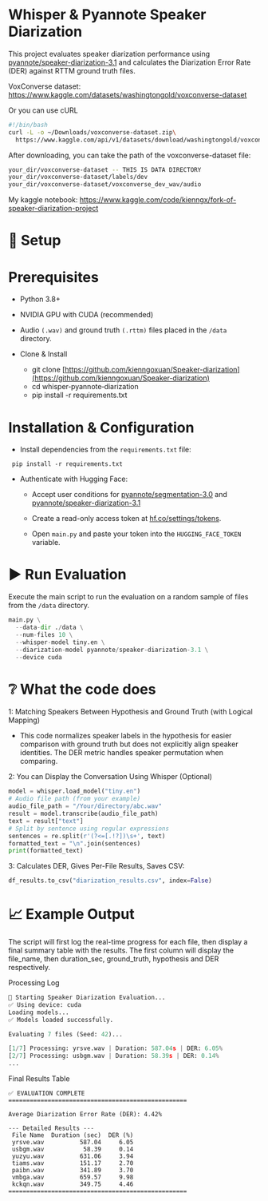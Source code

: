 # Whisper & Pyannote Speaker Diarization
This project evaluates speaker diarization performance using [pyannote/speaker-diarization-3.1](https://huggingface.co/pyannote/speaker-diarization-3.1) and calculates the Diarization Error Rate (DER) against RTTM ground truth files.

VoxConverse dataset: https://www.kaggle.com/datasets/washingtongold/voxconverse-dataset

Or you can use cURL
```bash
#!/bin/bash
curl -L -o ~/Downloads/voxconverse-dataset.zip\
  https://www.kaggle.com/api/v1/datasets/download/washingtongold/voxconverse-dataset
```
After downloading, you can take the path of the voxconverse-dataset file:

```bash
your_dir/voxconverse-dataset -- THIS IS DATA DIRECTORY
your_dir/voxconverse-dataset/labels/dev
your_dir/voxconverse-dataset/voxconverse_dev_wav/audio
```


My kaggle notebook: https://www.kaggle.com/code/kienngx/fork-of-speaker-diarization-project
# 🚀 Setup

# Prerequisites

- Python 3.8+

- NVIDIA GPU with CUDA (recommended)

- Audio ```(.wav)``` and ground truth ```(.rttm)``` files placed in the ```/data``` directory.
- Clone & Install
  - git clone [https://github.com/kienngoxuan/Speaker-diarization](https://github.com/kienngoxuan/Speaker-diarization)
  - cd whisper‑pyannote‑diarization
  - pip install -r requirements.txt

# Installation & Configuration

- Install dependencies from the ```requirements.txt``` file:

``` pip install -r requirements.txt```

- Authenticate with Hugging Face:
  - Accept user conditions for [pyannote/segmentation-3.0](https://huggingface.co/pyannote/segmentation-3.0) and [pyannote/speaker-diarization-3.1](https://huggingface.co/pyannote/speaker-diarization-3.1)

  - Create a read-only access token at [hf.co/settings/tokens](https://huggingface.co/settings/tokens).

  - Open ```main.py``` and paste your token into the ```HUGGING_FACE_TOKEN``` variable.

# ▶️ Run Evaluation
Execute the main script to run the evaluation on a random sample of files from the ```/data``` directory.
```python
main.py \
  --data-dir ./data \
  --num-files 10 \
  --whisper-model tiny.en \
  --diarization-model pyannote/speaker-diarization-3.1 \
  --device cuda
```

# ❔ What the code does
1: Matching Speakers Between Hypothesis and Ground Truth (with Logical Mapping)

- This code normalizes speaker labels in the hypothesis for easier comparison with ground truth but does not explicitly align speaker identities. The DER metric handles speaker permutation when comparing.

2: You can Display the Conversation Using Whisper (Optional)
```python
model = whisper.load_model("tiny.en")
# Audio file path (from your example)
audio_file_path = "/Your/directory/abc.wav"
result = model.transcribe(audio_file_path)
text = result["text"]
# Split by sentence using regular expressions
sentences = re.split(r'(?<=[.!?])\s+', text)
formatted_text = "\n".join(sentences)
print(formatted_text)
```
3: Calculates DER, Gives Per-File Results, Saves CSV:
```python
df_results.to_csv("diarization_results.csv", index=False)
```

# 📈 Example Output
The script will first log the real-time progress for each file, then display a final summary table with the results.
The first column will display the file_name, then duration_sec, ground_truth, hypothesis and DER respectively.

Processing Log
```python
🚀 Starting Speaker Diarization Evaluation...
✅ Using device: cuda
Loading models...
✅ Models loaded successfully.

Evaluating 7 files (Seed: 42)...

[1/7] Processing: yrsve.wav | Duration: 587.04s | DER: 6.05%
[2/7] Processing: usbgm.wav | Duration: 58.39s | DER: 0.14%
...
```
Final Results Table
``` ==================================================
✅ EVALUATION COMPLETE
==================================================

Average Diarization Error Rate (DER): 4.42%

--- Detailed Results ---
 File Name  Duration (sec)  DER (%)
 yrsve.wav          587.04     6.05
 usbgm.wav           58.39     0.14
 yuzyu.wav          631.06     3.94
 tiams.wav          151.17     2.70
 paibn.wav          341.89     3.70
 vmbga.wav          659.57     9.98
 kckqn.wav          349.75     4.46
==================================================
```
